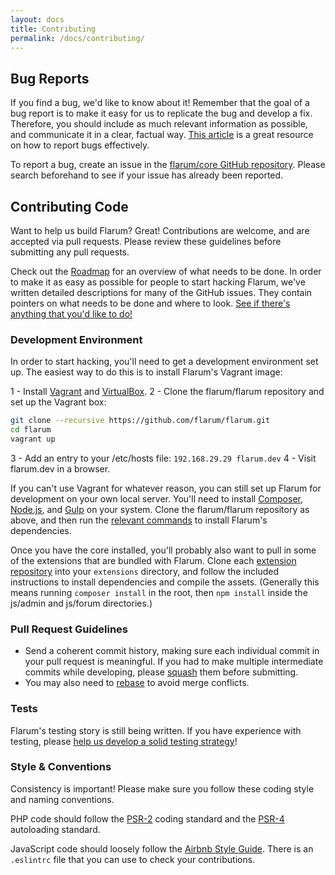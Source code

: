 ```yaml
---
layout: docs
title: Contributing
permalink: /docs/contributing/
---
```

## Bug Reports

If you find a bug, we'd like to know about it! Remember that the goal of a bug report is to make it easy for us to replicate the bug and develop a fix. Therefore, you should include as much relevant information as possible, and communicate it in a clear, factual way. [This article](http://www.chiark.greenend.org.uk/~sgtatham/bugs.html) is a great resource on how to report bugs effectively.

To report a bug, create an issue in the [flarum/core GitHub repository](https://github.com/flarum/core/issues). Please search beforehand to see if your issue has already been reported.

## Contributing Code

Want to help us build Flarum? Great! Contributions are welcome, and are accepted via pull requests. Please review these guidelines before submitting any pull requests.

Check out the [Roadmap](https://github.com/flarum/core/issues/74) for an overview of what needs to be done. In order to make it as easy as possible for people to start hacking Flarum, we've written detailed descriptions for many of the GitHub issues. They contain pointers on what needs to be done and where to look. [See if there's anything that you'd like to do!](https://github.com/flarum/core/issues?q=is%3Aopen+is%3Aissue+label%3A%22Good+for+New+Contributors%22)

### Development Environment

In order to start hacking, you'll need to get a development environment set up. The easiest way to do this is to install Flarum's Vagrant image:

1 - Install [Vagrant](https://www.vagrantup.com) and [VirtualBox](https://www.virtualbox.org).
2 - Clone the flarum/flarum repository and set up the Vagrant box:

```bash
git clone --recursive https://github.com/flarum/flarum.git
cd flarum
vagrant up
```

3 - Add an entry to your /etc/hosts file: `192.168.29.29 flarum.dev`
4 - Visit flarum.dev in a browser.

If you can't use Vagrant for whatever reason, you can still set up Flarum for development on your own local server. You'll need to install [Composer](https://getcomposer.org/download/), [Node.js](https://nodejs.org/en/download/), and [Gulp](https://github.com/gulpjs/gulp/blob/master/docs/getting-started.md) on your system. Clone the flarum/flarum repository as above, and then run the [relevant commands](https://github.com/flarum/flarum/blob/master/flarum/vagrant/environment.sh) to install Flarum's dependencies.

Once you have the core installed, you'll probably also want to pull in some of the extensions that are bundled with Flarum. Clone each [extension repository](https://github.com/flarum) into your `extensions` directory, and follow the included instructions to install dependencies and compile the assets. (Generally this means running `composer install` in the root, then `npm install` inside the js/admin and js/forum directories.)

### Pull Request Guidelines

* Send a coherent commit history, making sure each individual commit in your pull request is meaningful. If you had to make multiple intermediate commits while developing, please [squash](http://git-scm.com/book/en/Git-Tools-Rewriting-History) them before submitting.
* You may also need to [rebase](http://git-scm.com/book/en/Git-Branching-Rebasing) to avoid merge conflicts.

### Tests

Flarum's testing story is still being written. If you have experience with testing, please [help us develop a solid testing strategy](https://github.com/flarum/core/issues/)!

### Style & Conventions

Consistency is important! Please make sure you follow these coding style and naming conventions.

PHP code should follow the [PSR-2](https://github.com/php-fig/fig-standards/blob/master/accepted/PSR-2-coding-style-guide.md) coding standard and the [PSR-4](https://github.com/php-fig/fig-standards/blob/master/accepted/PSR-4-autoloader.md) autoloading standard.

JavaScript code should loosely follow the [Airbnb Style Guide](https://github.com/airbnb/javascript). There is an `.eslintrc` file that you can use to check your contributions.

<!-- TODO: CSS style/naming conventions, database columns, translation keys -->
